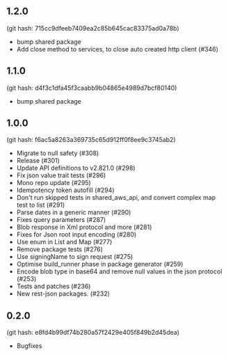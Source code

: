 ## 1.2.0

(git hash: 715cc9dfeeb7409ea2c85b645cac83375ad0a78b)

- bump shared package
- Add close method to services, to close auto created http client (#346)

## 1.1.0

(git hash: d4f3c1dfa45f3caabb9b04865e4989d7bcf80140)

- bump shared package

## 1.0.0

(git hash: f6ac5a8263a369735c65d912ff0f8ee9c3745ab2)

- Migrate to null safety (#308)
- Release (#301)
- Update API definitions to v2.821.0 (#298)
- Fix json value trait tests (#296)
- Mono repo update (#295)
- Idempotency token autofill (#294)
- Don't run skipped tests in shared_aws_api, and convert complex map test to list (#291)
- Parse dates in a generic manner (#290)
- Fixes query parameters (#287)
- Blob response in Xml protocol and more (#281)
- Fixes for Json root input encoding (#280)
- Use enum in List and Map (#277)
- Remove package tests (#276)
- Use signingName to sign request (#275)
- Optimise build_runner phase in package generator (#259)
- Encode blob type in base64 and remove null values in the json protocol (#253)
- Tests and patches (#236)
- New rest-json packages. (#232)

## 0.2.0

(git hash: e8fd4b99df74b280a57f2429e405f849b2d45dea)

- Bugfixes


